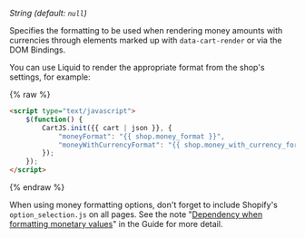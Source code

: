 *String (default: `null`)*

Specifies the formatting to be used when rendering money amounts with currencies through elements marked up with `data-cart-render` or via the DOM Bindings.

You can use Liquid to render the appropriate format from the shop's settings, for example:

{% raw %}
```html
<script type="text/javascript">
    $(function() {
        CartJS.init({{ cart | json }}, {
            "moneyFormat": "{{ shop.money_format }}",
            "moneyWithCurrencyFormat": "{{ shop.money_with_currency_format }}"
        });
    });
</script>
```
{% endraw %}

When using money formatting options, don't forget to include Shopify's `option_selection.js` on all pages.
See the note "[Dependency when formatting monetary values][]" in the Guide for more detail.

[Dependency when formatting monetary values]: https://cartjs.org/pages/guide#getting-started-setup
